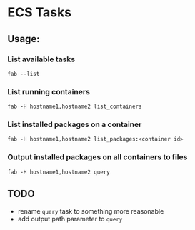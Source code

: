 # ECS Tasks

## Usage:

### List available tasks

```
fab --list
```

### List running containers

```
fab -H hostname1,hostname2 list_containers
```

### List installed packages on a container

```
fab -H hostname1,hostname2 list_packages:<container id>
```

### Output installed packages on all containers to files

```
fab -H hostname1,hostname2 query
```

## TODO

* rename `query` task to something more reasonable
* add output path parameter to `query`
